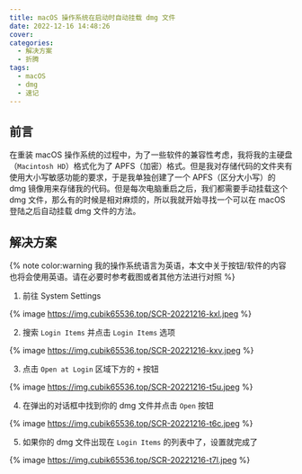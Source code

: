 ```yaml
---
title: macOS 操作系统在启动时自动挂载 dmg 文件
date: 2022-12-16 14:48:26
cover:
categories:
  - 解决方案
  - 折腾
tags:
  - macOS
  - dmg
  - 速记
---
```


## 前言

在重装 macOS 操作系统的过程中，为了一些软件的兼容性考虑，我将我的主硬盘（`Macintosh HD`）格式化为了 APFS（加密）格式。但是我对存储代码的文件夹有使用大小写敏感功能的要求，于是我单独创建了一个 APFS（区分大小写）的 dmg 镜像用来存储我的代码。但是每次电脑重启之后，我们都需要手动挂载这个 dmg 文件，那么有的时候是相对麻烦的，所以我就开始寻找一个可以在 macOS 登陆之后自动挂载 dmg 文件的方法。

## 解决方案

{% note color:warning 我的操作系统语言为英语，本文中关于按钮/软件的内容也将会使用英语。请在必要时参考截图或者其他方法进行对照 %}

1. 前往 System Settings

  {% image https://img.cubik65536.top/SCR-20221216-kxl.jpeg %}

2. 搜索 `Login Items` 并点击 `Login Items` 选项

  {% image https://img.cubik65536.top/SCR-20221216-kxv.jpeg %}

3. 点击 `Open at Login` 区域下方的 `+` 按钮

  {% image https://img.cubik65536.top/SCR-20221216-t5u.jpeg %}

4. 在弹出的对话框中找到你的 dmg 文件并点击 `Open` 按钮

  {% image https://img.cubik65536.top/SCR-20221216-t6c.jpeg %}

5. 如果你的 dmg 文件出现在 `Login Items` 的列表中了，设置就完成了

  {% image https://img.cubik65536.top/SCR-20221216-t7l.jpeg %}
